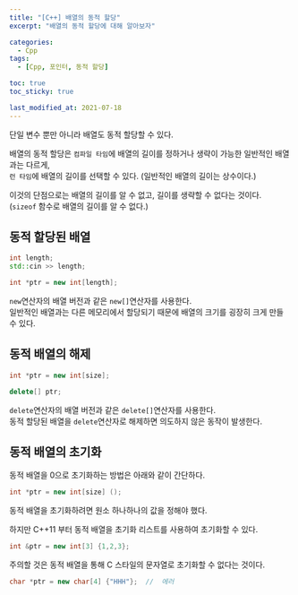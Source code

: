 ```yaml
---
title: "[C++] 배열의 동적 할당"
excerpt: "배열의 동적 할당에 대해 알아보자"

categories:
  - Cpp
tags:
  - [Cpp, 포인터, 동적 할당]

toc: true
toc_sticky: true

last_modified_at: 2021-07-18
---
```


단일 변수 뿐만 아니라 배열도 동적 할당할 수 있다.

배열의 동적 할당은 `컴파일 타임`에 배열의 길이를 정하거나 생략이 가능한 일반적인 배열과는 다르게,   
`런 타임`에 배열의 길이를 선택할 수 있다. (일반적인 배열의 길이는 상수이다.)

이것의 단점으로는 배열의 길이를 알 수 없고, 길이를 생략할 수 없다는 것이다.   
(`sizeof` 함수로 배열의 길이를 알 수 없다.)

## 동적 할당된 배열

```cpp
int length;
std::cin >> length;

int *ptr = new int[length];
```

`new`연산자의 배열 버전과 같은 `new[]`연산자를 사용한다.   
일반적인 배열과는 다른 메모리에서 할당되기 때문에 배열의 크기를 굉장히 크게 만들 수 있다.

## 동적 배열의 해제

```cpp
int *ptr = new int[size];

delete[] ptr;
```

`delete`연산자의 배열 버전과 같은 `delete[]`연산자를 사용한다.   
동적 할당된 배열을 `delete`연산자로 해제하면 의도하지 않은 동작이 발생한다.

## 동적 배열의 초기화

동적 배열을 0으로 초기화하는 방법은 아래와 같이 간단하다.

```cpp
int *ptr = new int[size] ();
```

동적 배열을 초기화하려면 원소 하나하나의 값을 정해야 했다.

하지만 C++11 부터 동적 배열을 초기화 리스트를 사용하여 초기화할 수 있다.

```cpp
int &ptr = new int[3] {1,2,3};
```

주의할 것은 동적 배열을 통해 C 스타일의 문자열로 초기화할 수 없다는 것이다.

```cpp
char *ptr = new char[4] {"HHH"};  //  에러
```